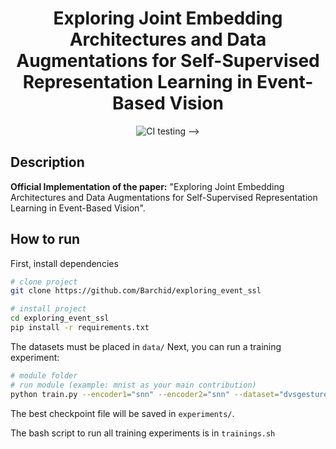 <div align="center">    
 
# Exploring Joint Embedding Architectures and Data Augmentations for Self-Supervised Representation Learning in Event-Based Vision

<!-- [![Paper](http://img.shields.io/badge/paper-arxiv.1001.2234-B31B1B.svg)](https://www.nature.com/articles/nature14539)
[![Conference](http://img.shields.io/badge/NeurIPS-2019-4b44ce.svg)](https://papers.nips.cc/book/advances-in-neural-information-processing-systems-31-2018)
[![Conference](http://img.shields.io/badge/ICLR-2019-4b44ce.svg)](https://papers.nips.cc/book/advances-in-neural-information-processing-systems-31-2018)
[![Conference](http://img.shields.io/badge/AnyConference-year-4b44ce.svg)](https://papers.nips.cc/book/advances-in-neural-information-processing-systems-31-2018)  
<!--
ARXIV   
[![Paper](http://img.shields.io/badge/arxiv-math.co:1480.1111-B31B1B.svg)](https://www.nature.com/articles/nature14539)
-->
![CI testing](https://github.com/PyTorchLightning/deep-learning-project-template/workflows/CI%20testing/badge.svg?branch=master&event=push) -->


<!--  
Conference   
-->
</div>
 
## Description

**Official Implementation of the paper:** "Exploring Joint Embedding Architectures and Data Augmentations for Self-Supervised Representation Learning in Event-Based Vision". 

## How to run

First, install dependencies

```bash
# clone project   
git clone https://github.com/Barchid/exploring_event_ssl

# install project   
cd exploring_event_ssl
pip install -r requirements.txt
 ```
The datasets must be placed in `data/`
Next, you can run a training experiment:

 ```bash
# module folder
# run module (example: mnist as your main contribution)   
python train.py --encoder1="snn" --encoder2="snn" --dataset="dvsgesture" --edas="background_activity,flip_polarity,crop,event_copy_drop,geostatdyn"
```

The best checkpoint file will be saved in `experiments/`.

The bash script to run all training experiments is in `trainings.sh`